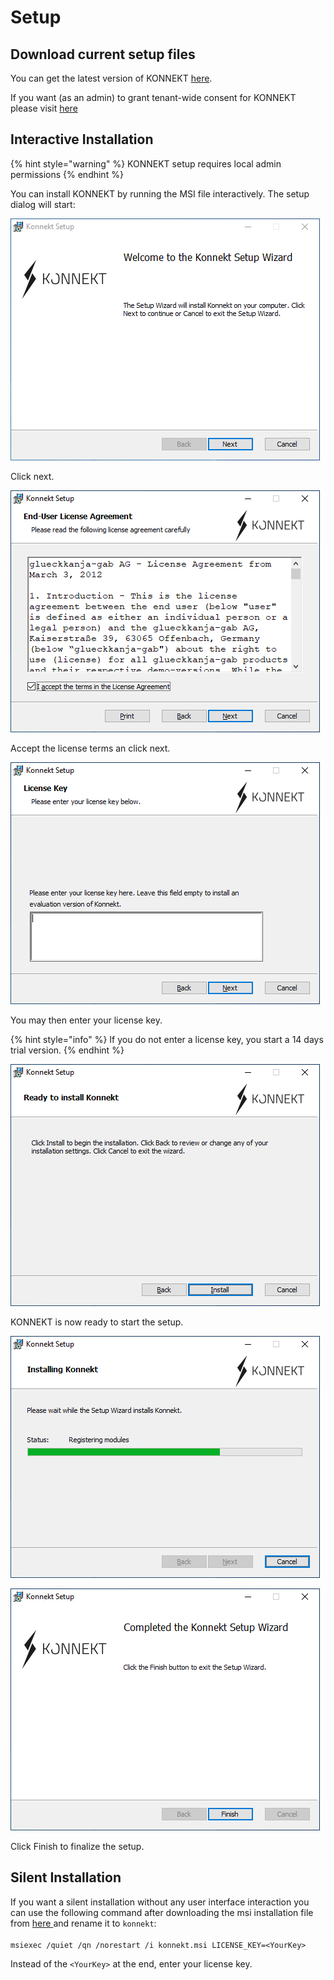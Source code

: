# Setup

## Download current setup files

You can get the latest version of KONNEKT [here](https://trial.konnekt.io).

If you want (as an admin) to grant tenant-wide consent for KONNEKT please visit [here ](grant-admin-consent-in-enterprise-applications.md)

## Interactive Installation

{% hint style="warning" %}
KONNEKT setup requires local admin permissions&#x20;
{% endhint %}

You can install KONNEKT by running the MSI file interactively. The setup dialog will start:

![](<../.gitbook/assets/image (3).png>)

Click next.

![](<../.gitbook/assets/image (4).png>)

Accept the license terms an click next.

![](<../.gitbook/assets/image (5).png>)

You may then enter your license key.

{% hint style="info" %}
If you do not enter a license key, you start a 14 days trial version.
{% endhint %}

![](<../.gitbook/assets/image (6).png>)

KONNEKT is now ready to start the setup.

![](<../.gitbook/assets/image (7).png>)

![](<../.gitbook/assets/image (8).png>)

Click Finish to finalize the setup.



## Silent Installation

If you want a silent installation without any user interface interaction you can use the following command after downloading the msi installation file from [here ](https://trial.konnekt.io)and rename it to `konnekt`:\
\
`msiexec /quiet /qn /norestart /i konnekt.msi LICENSE_KEY=<YourKey>`

Instead of the `<YourKey>` at the end, enter your license key.
